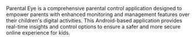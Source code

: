 Parental Eye is a comprehensive parental control application designed to empower parents with enhanced monitoring and management features over their children's digital activities. This Android-based application provides real-time insights and control options to ensure a safer and more secure online experience for kids.
